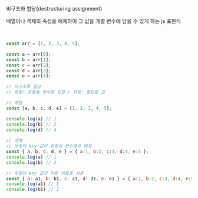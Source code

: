 비구조화 할당(destructuring assignment)

배열이나 객체의 속성을 해체하여 그 값을 개별 변수에 담을 수 있게 하는 js 표현식

<br>

```javascript
const arr = [1, 2, 3, 4, 5];

const a = arr[0];
const b = arr[1];
const c = arr[2];
const d = arr[3];
const e = arr[4];

// 비구조화 할당
// 좌항: 호출될 변수명 집합 / 우항: 할당할 값

// 배열
const [a, b, c, d, e] = [1, 2, 3, 4, 5];

console.log(a) // 1
console.log(b) // 2
console.log(d) // 4
    
// 객체
// 우항의 key 값이 좌항의 변수명과 매칭
const { a, b, c, d, e } = { a:1, b:2, c:3, d:4, e:5 };
console.log(a) // 1
console.log(b) // 2

// 우항의 key 값과 다른 이름을 사용
const { a: a1, b: b1, c: c1, d: d1, e: e1 } = { a:1, b:2, c:3, d:4, e:5 };
console.log(a1) // 1
console.log(b1) // 2
```